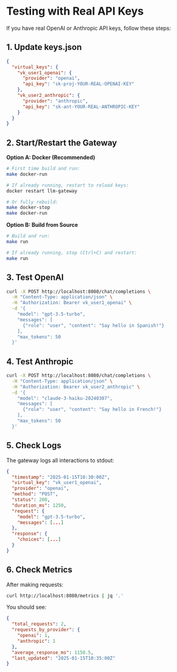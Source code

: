 # Testing with Real API Keys

If you have real OpenAI or Anthropic API keys, follow these steps:

## 1. Update keys.json

```json
{
  "virtual_keys": {
    "vk_user1_openai": {
      "provider": "openai",
      "api_key": "sk-proj-YOUR-REAL-OPENAI-KEY"
    },
    "vk_user2_anthropic": {
      "provider": "anthropic",
      "api_key": "sk-ant-YOUR-REAL-ANTHROPIC-KEY"
    }
  }
}
```

## 2. Start/Restart the Gateway

**Option A: Docker (Recommended)**
```bash
# First time build and run:
make docker-run

# If already running, restart to reload keys:
docker restart llm-gateway

# Or fully rebuild:
make docker-stop
make docker-run
```

**Option B: Build from Source**
```bash
# Build and run:
make run

# If already running, stop (Ctrl+C) and restart:
make run
```

## 3. Test OpenAI

```bash
curl -X POST http://localhost:8080/chat/completions \
  -H "Content-Type: application/json" \
  -H "Authorization: Bearer vk_user1_openai" \
  -d '{
    "model": "gpt-3.5-turbo",
    "messages": [
      {"role": "user", "content": "Say hello in Spanish!"}
    ],
    "max_tokens": 50
  }'
```

## 4. Test Anthropic

```bash
curl -X POST http://localhost:8080/chat/completions \
  -H "Content-Type: application/json" \
  -H "Authorization: Bearer vk_user2_anthropic" \
  -d '{
    "model": "claude-3-haiku-20240307",
    "messages": [
      {"role": "user", "content": "Say hello in French!"}
    ],
    "max_tokens": 50
  }'
```

## 5. Check Logs

The gateway logs all interactions to stdout:

```json
{
  "timestamp": "2025-01-15T10:30:00Z",
  "virtual_key": "vk_user1_openai",
  "provider": "openai",
  "method": "POST",
  "status": 200,
  "duration_ms": 1250,
  "request": {
    "model": "gpt-3.5-turbo",
    "messages": [...]
  },
  "response": {
    "choices": [...]
  }
}
```

## 6. Check Metrics

After making requests:

```bash
curl http://localhost:8080/metrics | jq '.'
```

You should see:
```json
{
  "total_requests": 2,
  "requests_by_provider": {
    "openai": 1,
    "anthropic": 1
  },
  "average_response_ms": 1150.5,
  "last_updated": "2025-01-15T10:35:00Z"
}
```
